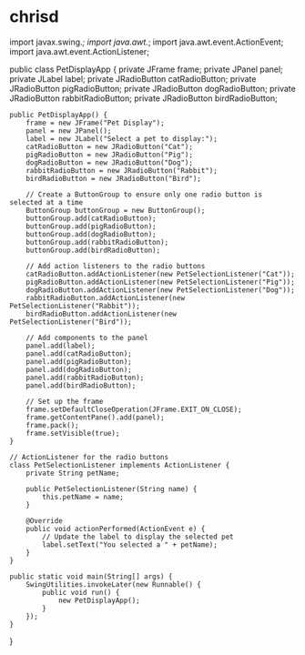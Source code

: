 # chrisd
import javax.swing.*;
import java.awt.*;
import java.awt.event.ActionEvent;
import java.awt.event.ActionListener;

public class PetDisplayApp {
    private JFrame frame;
    private JPanel panel;
    private JLabel label;
    private JRadioButton catRadioButton;
    private JRadioButton pigRadioButton;
    private JRadioButton dogRadioButton;
    private JRadioButton rabbitRadioButton;
    private JRadioButton birdRadioButton;
    
    public PetDisplayApp() {
        frame = new JFrame("Pet Display");
        panel = new JPanel();
        label = new JLabel("Select a pet to display:");
        catRadioButton = new JRadioButton("Cat");
        pigRadioButton = new JRadioButton("Pig");
        dogRadioButton = new JRadioButton("Dog");
        rabbitRadioButton = new JRadioButton("Rabbit");
        birdRadioButton = new JRadioButton("Bird");
        
        // Create a ButtonGroup to ensure only one radio button is selected at a time
        ButtonGroup buttonGroup = new ButtonGroup();
        buttonGroup.add(catRadioButton);
        buttonGroup.add(pigRadioButton);
        buttonGroup.add(dogRadioButton);
        buttonGroup.add(rabbitRadioButton);
        buttonGroup.add(birdRadioButton);
        
        // Add action listeners to the radio buttons
        catRadioButton.addActionListener(new PetSelectionListener("Cat"));
        pigRadioButton.addActionListener(new PetSelectionListener("Pig"));
        dogRadioButton.addActionListener(new PetSelectionListener("Dog"));
        rabbitRadioButton.addActionListener(new PetSelectionListener("Rabbit"));
        birdRadioButton.addActionListener(new PetSelectionListener("Bird"));
        
        // Add components to the panel
        panel.add(label);
        panel.add(catRadioButton);
        panel.add(pigRadioButton);
        panel.add(dogRadioButton);
        panel.add(rabbitRadioButton);
        panel.add(birdRadioButton);
        
        // Set up the frame
        frame.setDefaultCloseOperation(JFrame.EXIT_ON_CLOSE);
        frame.getContentPane().add(panel);
        frame.pack();
        frame.setVisible(true);
    }
    
    // ActionListener for the radio buttons
    class PetSelectionListener implements ActionListener {
        private String petName;
        
        public PetSelectionListener(String name) {
            this.petName = name;
        }
        
        @Override
        public void actionPerformed(ActionEvent e) {
            // Update the label to display the selected pet
            label.setText("You selected a " + petName);
        }
    }

    public static void main(String[] args) {
        SwingUtilities.invokeLater(new Runnable() {
            public void run() {
                new PetDisplayApp();
            }
        });
    }
}
